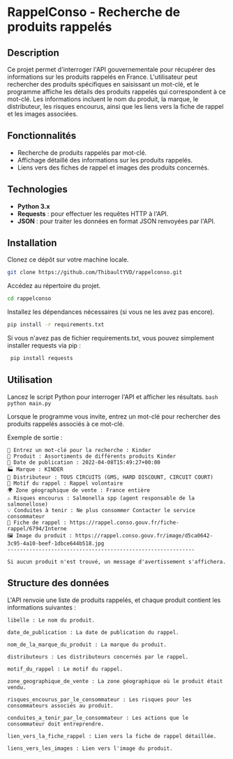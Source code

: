 ﻿# RappelConso - Recherche de produits rappelés

## Description

Ce projet permet d'interroger l'API gouvernementale pour récupérer des informations sur les produits rappelés en France. L'utilisateur peut rechercher des produits spécifiques en saisissant un mot-clé, et le programme affiche les détails des produits rappelés qui correspondent à ce mot-clé. Les informations incluent le nom du produit, la marque, le distributeur, les risques encourus, ainsi que les liens vers la fiche de rappel et les images associées.

## Fonctionnalités

- Recherche de produits rappelés par mot-clé.
- Affichage détaillé des informations sur les produits rappelés.
- Liens vers des fiches de rappel et images des produits concernés.

## Technologies

- **Python 3.x**
- **Requests** : pour effectuer les requêtes HTTP à l'API.
- **JSON** : pour traiter les données en format JSON renvoyées par l'API.

## Installation

Clonez ce dépôt sur votre machine locale.

   ```bash
   git clone https://github.com/ThibaultYVD/rappelconso.git
   ```
Accédez au répertoire du projet.
   ```bash
   cd rappelconso
   ```

Installez les dépendances nécessaires (si vous ne les avez pas encore).
   ```bash
   pip install -r requirements.txt
   ```

Si vous n'avez pas de fichier requirements.txt, vous pouvez simplement installer requests via pip :
   ```bash
    pip install requests
   ```

## Utilisation

Lancez le script Python pour interroger l'API et afficher les résultats.
    ```bash
       python main.py
    ```


Lorsque le programme vous invite, entrez un mot-clé pour rechercher des produits rappelés associés à ce mot-clé.

Exemple de sortie :

    🔎 Entrez un mot-clé pour la recherche : Kinder
    🔹 Produit : Assortiments de différents produits Kinder
    📅 Date de publication : 2022-04-08T15:49:27+00:00
    🏭 Marque : KINDER
    📍 Distributeur : TOUS CIRCUITS (GMS, HARD DISCOUNT, CIRCUIT COURT)
    🛑 Motif du rappel : Rappel volontaire
    🌍 Zone géographique de vente : France entière
    ⚠️ Risques encourus : Salmonella spp (agent responsable de la salmonellose)
    💡 Conduites à tenir : Ne plus consommer Contacter le service consommateur
    📄 Fiche de rappel : https://rappel.conso.gouv.fr/fiche-rappel/6794/Interne
    🖼️ Image du produit : https://rappel.conso.gouv.fr/image/d5ca0642-3c95-4a10-beef-1dbce644b518.jpg
    ------------------------------------------------------------

    Si aucun produit n'est trouvé, un message d'avertissement s'affichera.

## Structure des données

L'API renvoie une liste de produits rappelés, et chaque produit contient les informations suivantes :

    libelle : Le nom du produit.

    date_de_publication : La date de publication du rappel.

    nom_de_la_marque_du_produit : La marque du produit.

    distributeurs : Les distributeurs concernés par le rappel.

    motif_du_rappel : Le motif du rappel.

    zone_geographique_de_vente : La zone géographique où le produit était vendu.

    risques_encourus_par_le_consommateur : Les risques pour les consommateurs associés au produit.

    conduites_a_tenir_par_le_consommateur : Les actions que le consommateur doit entreprendre.

    lien_vers_la_fiche_rappel : Lien vers la fiche de rappel détaillée.

    liens_vers_les_images : Lien vers l'image du produit.
